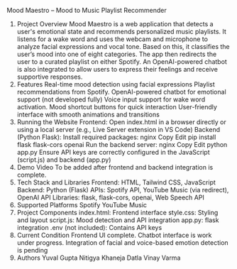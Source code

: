 Mood Maestro – Mood to Music Playlist Recommender
1.	Project Overview
 Mood Maestro is a web application that detects a user's emotional state and recommends personalized music playlists. It listens for a wake word and uses the webcam and microphone to analyze facial expressions and vocal tone. Based on this, it classifies the user’s mood into one of eight categories. The app then redirects the user to a curated playlist on either Spotify. An OpenAI-powered chatbot is also integrated to allow users to express their feelings and receive supportive responses.
2.	Features
 Real-time mood detection using facial expressions
Playlist recommendations from Spotify.
OpenAI-powered chatbot for emotional support (not developed fully) 
Voice input support for wake word activation.
Mood shortcut buttons for quick interaction
User-friendly interface with smooth animations and transitions
3.	Running the Website
 Frontend:
Open index.html in a browser directly or using a local server (e.g., Live Server extension in VS Code)
Backend (Python Flask):
Install required packages:
nginx Copy Edit pip install flask flask-cors openai 
Run the backend server:
nginx Copy Edit python app.py Ensure API keys are correctly configured in the JavaScript (script.js) and backend (app.py)
4.	Demo Video To be added after frontend and backend integration is complete.
5.	Tech Stack and Libraries Frontend: HTML, Tailwind CSS, JavaScript
Backend: Python (Flask)
APIs: Spotify API, YouTube Music (via redirect), OpenAI API
Libraries: flask, flask-cors, openai, Web Speech API
6.	Supported Platforms Spotify
YouTube Music
7.	Project Components index.html: Frontend interface
style.css: Styling and layout
script.js: Mood detection and API integration
app.py: flask integration
.env (not included): Contains API keys
8.	Current Condition Frontend UI complete. Chatbot interface is work under progress. Integration of facial and voice-based emotion detection is pending
9.	Authors Yuval Gupta Nitigya Khaneja Datla Vinay Varma


